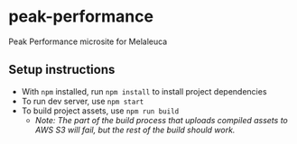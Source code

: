 # peak-performance
Peak Performance microsite for Melaleuca

## Setup instructions

* With `npm` installed, run `npm install` to install project dependencies
* To run dev server, use `npm start`
* To build project assets, use `npm run build`
  * _Note: The part of the build process that uploads compiled assets to AWS S3 will fail, but the rest of the build should work._
